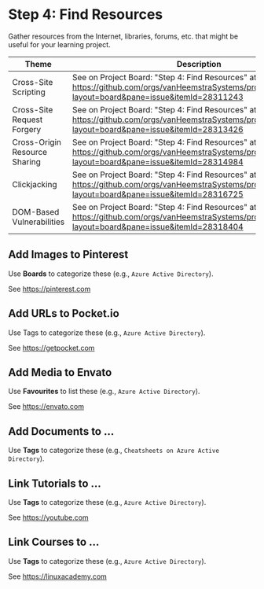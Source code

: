 # Step 4: Find Resources

Gather resources from the Internet, libraries, forums, etc. that might be useful for your learning project.

| Theme | Description |
| --- | --- |
| Cross-Site Scripting | See on Project Board: "Step 4: Find Resources" at https://github.com/orgs/vanHeemstraSystems/projects/28/views/1?layout=board&pane=issue&itemId=28311243 |
| Cross-Site Request Forgery | See on Project Board: "Step 4: Find Resources" at https://github.com/orgs/vanHeemstraSystems/projects/29/views/1?layout=board&pane=issue&itemId=28313426 |
| Cross-Origin Resource Sharing | See on Project Board: "Step 4: Find Resources" at https://github.com/orgs/vanHeemstraSystems/projects/30/views/1?layout=board&pane=issue&itemId=28314984 |
| Clickjacking | See on Project Board: "Step 4: Find Resources" at https://github.com/orgs/vanHeemstraSystems/projects/31/views/1?layout=board&pane=issue&itemId=28316725 |
| DOM-Based Vulnerabilities | See on Project Board: "Step 4: Find Resources" at https://github.com/orgs/vanHeemstraSystems/projects/32/views/1?layout=board&pane=issue&itemId=28318404 |

## Add Images to Pinterest

Use **Boards** to categorize these (e.g., ```Azure Active Directory```).

See https://pinterest.com

## Add URLs to Pocket.io

Use Tags to categorize these (e.g., ```Azure Active Directory```).

See https://getpocket.com

## Add Media to Envato

Use **Favourites** to list these (e.g., ```Azure Active Directory```).

See https://envato.com

## Add Documents to ...

Use **Tags** to categorize these (e.g., ```Cheatsheets on Azure Active Directory```).

## Link Tutorials to ...

Use **Tags** to categorize these (e.g., ```Azure Active Directory```).

See https://youtube.com

## Link Courses to ...

Use **Tags** to categorize these (e.g., ```Azure Active Directory```).

See https://linuxacademy.com
